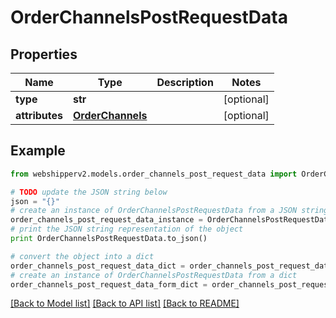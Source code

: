 # OrderChannelsPostRequestData


## Properties
Name | Type | Description | Notes
------------ | ------------- | ------------- | -------------
**type** | **str** |  | [optional] 
**attributes** | [**OrderChannels**](OrderChannels.md) |  | [optional] 

## Example

```python
from webshipperv2.models.order_channels_post_request_data import OrderChannelsPostRequestData

# TODO update the JSON string below
json = "{}"
# create an instance of OrderChannelsPostRequestData from a JSON string
order_channels_post_request_data_instance = OrderChannelsPostRequestData.from_json(json)
# print the JSON string representation of the object
print OrderChannelsPostRequestData.to_json()

# convert the object into a dict
order_channels_post_request_data_dict = order_channels_post_request_data_instance.to_dict()
# create an instance of OrderChannelsPostRequestData from a dict
order_channels_post_request_data_form_dict = order_channels_post_request_data.from_dict(order_channels_post_request_data_dict)
```
[[Back to Model list]](../README.md#documentation-for-models) [[Back to API list]](../README.md#documentation-for-api-endpoints) [[Back to README]](../README.md)


